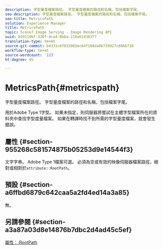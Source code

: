 ```yaml
---
description: 字型量度檔案路徑。 字型量度檔案的路徑和名稱，包括檔案字尾。
seo-description: 字型量度檔案路徑。 字型量度檔案的路徑和名稱，包括檔案字尾。
seo-title: MetricsPath
solution: Experience Manager
title: MetricsPath
topic: Scene7 Image Serving - Image Rendering API
uuid: b59110bf-330f-4ca4-8b0a-219a61d383f7
translation-type: tm+mt
source-git-commit: b4331c6f033903ec64f168da0b739927c6066710
workflow-type: tm+mt
source-wordcount: '123'
ht-degree: 4%

---
```



# MetricsPath{#metricspath}

字型量度檔案路徑。 字型量度檔案的路徑和名稱，包括檔案字尾。

用於Adobe Type 1字型。 如果未指定，則伺服器將嘗試在主體字型檔案所在的資料夾中查找字型度量檔案。 如果在轉譯時找不到所需的字型量度檔案，就會發生錯誤。

## 屬性 {#section-955268c581574875b05253d9e14544f3}

文字字串。 Adobe Type 1檔案可選。 必須為空或有效的映像伺服器檔案路徑，絕對或相對於`attribute::RootPath`。

## 預設 {#section-a6ffbd6879c642caa5a2fd4ed14a3a85}

無。

## 另請參閱 {#section-a3a87a03d8e14876b7dbc2d4ad45c5ef}

[屬性：:RootPath](/help/aem-is-ir-api/is-api/image-catalog/image-serving-api-ref/c-image-catalog-reference/c-attributes-reference/r-rootpath.md)
